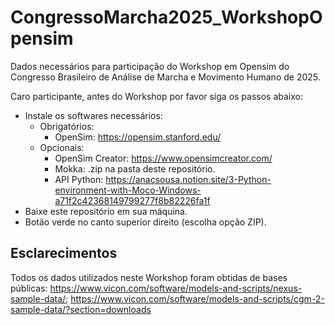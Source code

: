 # CongressoMarcha2025_WorkshopOpensim
Dados necessários para participação do Workshop em Opensim do Congresso Brasileiro de Análise de Marcha e Movimento Humano de 2025.

Caro participante, antes do Workshop por favor siga os passos abaixo:

 - Instale os softwares necessários:
   - Obrigatórios:
     - OpenSim: https://opensim.stanford.edu/
   - Opcionais:
     - OpenSim Creator: https://www.opensimcreator.com/
     - Mokka: .zip na pasta deste repositório.
     - API Python: https://anacsousa.notion.site/3-Python-environment-with-Moco-Windows-a71f2c42368149799277f8b82226fa1f
 - Baixe este repositório em sua máquina.
  - Botão verde no canto superior direito (escolha opção ZIP).  


## Esclarecimentos

Todos os dados utilizados neste Workshop foram obtidas de bases públicas: https://www.vicon.com/software/models-and-scripts/nexus-sample-data/; https://www.vicon.com/software/models-and-scripts/cgm-2-sample-data/?section=downloads
